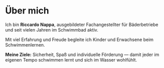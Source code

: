 # Über mich

Ich bin **Riccardo Nappa**, ausgebildeter Fachangestellter für Bäderbetriebe und seit vielen Jahren im Schwimmbad aktiv.

Mit viel Erfahrung und Freude begleite ich Kinder und Erwachsene beim Schwimmenlernen.

**Meine Ziele:** Sicherheit, Spaß und individuelle Förderung — damit jeder im eigenen Tempo schwimmen lernt und sich im Wasser wohlfühlt.
